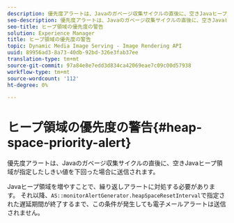 ```yaml
---
description: 優先度アラートは、Javaのガベージ収集サイクルの直後に、空きJavaヒープ領域が指定したしきい値を下回った場合に送信されます。
seo-description: 優先度アラートは、Javaのガベージ収集サイクルの直後に、空きJavaヒープ領域が指定したしきい値を下回った場合に送信されます。
seo-title: ヒープ領域の優先度の警告
solution: Experience Manager
title: ヒープ領域の優先度の警告
topic: Dynamic Media Image Serving - Image Rendering API
uuid: 89956ad3-8a73-40db-92bd-326e3fab37ee
translation-type: tm+mt
source-git-commit: 97a84e8e7edd3d834ca42069eae7c09c00d57938
workflow-type: tm+mt
source-wordcount: '112'
ht-degree: 0%

---
```



# ヒープ領域の優先度の警告{#heap-space-priority-alert}

優先度アラートは、Javaのガベージ収集サイクルの直後に、空きJavaヒープ領域が指定したしきい値を下回った場合に送信されます。

Javaヒープ領域を増やすことで、繰り返しアラートに対処する必要があります。 それ以降、`AS::monitorAlertGenerator.heapSpaceResetInterval`で指定された遅延期間が終了するまで、この条件が発生しても電子メールアラートは送信されません。
